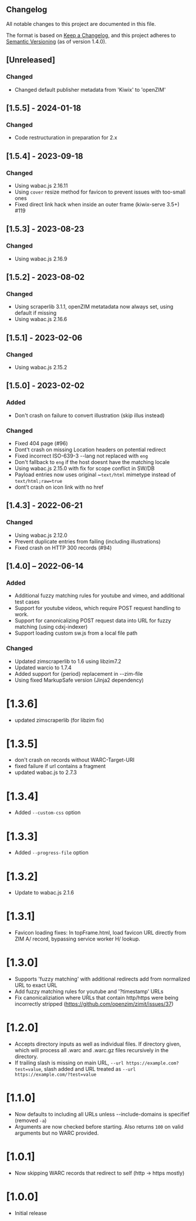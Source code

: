 ## Changelog

All notable changes to this project are documented in this file.

The format is based on [Keep a Changelog](https://keepachangelog.com/en/1.0.0/),
and this project adheres to [Semantic Versioning](https://semver.org/spec/v2.0.0.html) (as of version 1.4.0).

## [Unreleased]

### Changed

- Changed default publisher metadata from 'Kiwix' to 'openZIM'

## [1.5.5] - 2024-01-18

### Changed

- Code restructuration in preparation for 2.x

## [1.5.4] - 2023-09-18

### Changed

- Using wabac.js 2.16.11
- Using `cover` resize method for favicon to prevent issues with too-small ones
- Fixed direct link hack when inside an outer frame (kiwix-serve 3.5+) #119

## [1.5.3] - 2023-08-23

### Changed

- Using wabac.js 2.16.9

## [1.5.2] - 2023-08-02

### Changed

- Using scraperlib 3.1.1, openZIM metatadata now always set, using default if missing
- Using wabac.js 2.16.6

## [1.5.1] - 2023-02-06

### Changed

- Using wabac.js 2.15.2

## [1.5.0] - 2023-02-02

### Added

- Don't crash on failure to convert illustration (skip illus instead)

### Changed

- Fixed 404 page (#96)
- Dont't crash on missing Location headers on potential redirect
- Fixed incorrect ISO-639-3 --lang not replaced with `eng`
- Don't fallback to `eng` if the host doesnt have the matching locale
- Using wabac.js 2.15.0 with fix for scope conflict in SW/DB
- Payload entries now uses original ~`text/html` mimetype instead of `text/html;raw=true`
- dont't crash on icon link with no href

## [1.4.3] - 2022-06-21

### Changed

* Using wabac.js 2.12.0
* Prevent duplicate entries from failing (including illustrations)
* Fixed crash on HTTP 300 records (#94)

## [1.4.0] – 2022-06-14

### Added

* Additional fuzzy matching rules for youtube and vimeo, and additional test cases
* Support for youtube videos, which require POST request handling to work.
* Support for canonicalizing POST request data into URL for fuzzy matching (using cdxj-indexer)
* Support loading custom sw.js from a local file path

### Changed

* Updated zimscraperlib to 1.6 using libzim7.2
* Updated warcio to 1.7.4
* Added support for {period} replacement in --zim-file
* Using fixed MarkupSafe version (Jinja2 dependency)

# [1.3.6]

* updated zimscraperlib (for libzim fix)

# [1.3.5]

* don't crash on records without WARC-Target-URI
* fixed failure if url contains a fragment
* updated wabac.js to 2.7.3

# [1.3.4]

* Added `--custom-css` option

# [1.3.3]

* Added `--progress-file` option

# [1.3.2]

* Update to wabac.js 2.1.6

# [1.3.1]

* Favicon loading fixes: In topFrame.html, load favicon URL directly from ZIM A/ record, bypassing service worker H/ lookup.

# [1.3.0]

* Supports 'fuzzy matching' with additional redirects add from normalized URL to exact URL
* Add fuzzy matching rules for youtube and '?timestamp' URLs
* Fix canonicaliziation where URLs that contain http/https were being incorrectly stripped (https://github.com/openzim/zimit/issues/37)

# [1.2.0]

* Accepts directory inputs as well as individual files. If directory given, which will process all .warc and .warc.gz files recursively in the directory.
* If trailing slash is missing on main URL,  `--url https://example.com?test=value`, slash added and URL treated as `--url https://example.com/?test=value`

# [1.1.0]

* Now defaults to including all URLs unless --include-domains is specifief (removed `-a`)
* Arguments are now checked before starting. Also returns `100` on valid arguments but no WARC provided.

# [1.0.1]

* Now skipping WARC records that redirect to self (http -> https mostly)

# [1.0.0]

* Initial release
